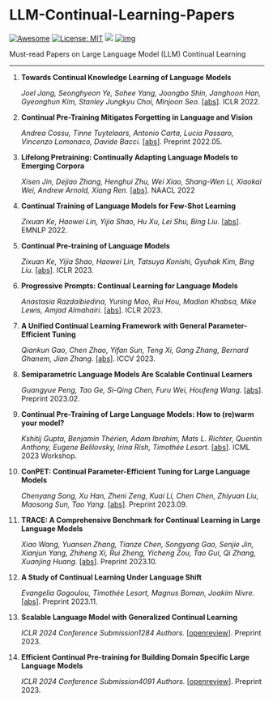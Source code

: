 # LLM-Continual-Learning-Papers

[![Awesome](https://camo.githubusercontent.com/64f8905651212a80869afbecbf0a9c52a5d1e70beab750dea40a994fa9a9f3c6/68747470733a2f2f617765736f6d652e72652f62616467652e737667)](https://github.com/AGI-Edgerunners/LLM-Continual-Learning-Papers) [![License: MIT](https://camo.githubusercontent.com/fd551ba4b042d89480347a0e74e31af63b356b2cac1116c7b80038f41b04a581/68747470733a2f2f696d672e736869656c64732e696f2f62616467652f4c6963656e73652d4d49542d677265656e2e737667)](https://opensource.org/licenses/MIT) <img src="https://img.shields.io/github/last-commit/tensorflow/tensorflow.svg"/> [![img](https://camo.githubusercontent.com/eafac29b763e18c4d80c680d6a179f348cfa2afbc8d3a45642df19fd580d2404/68747470733a2f2f696d672e736869656c64732e696f2f62616467652f5052732d57656c636f6d652d726564)](https://camo.githubusercontent.com/eafac29b763e18c4d80c680d6a179f348cfa2afbc8d3a45642df19fd580d2404/68747470733a2f2f696d672e736869656c64732e696f2f62616467652f5052732d57656c636f6d652d726564)

Must-read Papers on Large Language Model (LLM) Continual Learning

----

1. **Towards Continual Knowledge Learning of Language Models**

   *Joel Jang, Seonghyeon Ye, Sohee Yang, Joongbo Shin, Janghoon Han, Gyeonghun Kim, Stanley Jungkyu Choi, Minjoon Seo.* [[abs](https://arxiv.org/abs/2110.03215)]. ICLR 2022.

1. **Continual Pre-Training Mitigates Forgetting in Language and Vision**

   *Andrea Cossu, Tinne Tuytelaars, Antonio Carta, Lucia Passaro, Vincenzo Lomonaco, Davide Bacci.* [[abs](https://arxiv.org/abs/2205.09357)]. Preprint 2022.05.

1. **Lifelong Pretraining: Continually Adapting Language Models to Emerging Corpora**

   *Xisen Jin, Dejiao Zhang, Henghui Zhu, Wei Xiao, Shang-Wen Li, Xiaokai Wei, Andrew Arnold, Xiang Ren.* [[abs](https://arxiv.org/abs/2110.08534)]. NAACL 2022

1. **Continual Training of Language Models for Few-Shot Learning**

   *Zixuan Ke, Haowei Lin, Yijia Shao, Hu Xu, Lei Shu, Bing Liu.* [[abs](https://arxiv.org/abs/2210.05549)]. EMNLP 2022.

1. **Continual Pre-training of Language Models**

   *Zixuan Ke, Yijia Shao, Haowei Lin, Tatsuya Konishi, Gyuhak Kim, Bing Liu.* [[abs](https://arxiv.org/abs/2302.03241)]. ICLR 2023.

1. **Progressive Prompts: Continual Learning for Language Models**

   *Anastasia Razdaibiedina, Yuning Mao, Rui Hou, Madian Khabsa, Mike Lewis, Amjad Almahairi.* [[abs](https://arxiv.org/abs/2301.12314)]. ICLR 2023.

1. **A Unified Continual Learning Framework with General Parameter-Efficient Tuning**

   *Qiankun Gao, Chen Zhao, Yifan Sun, Teng Xi, Gang Zhang, Bernard Ghanem, Jian Zhang.* [[abs](https://arxiv.org/abs/2303.10070)]. ICCV 2023.
  
1. **Semiparametric Language Models Are Scalable Continual Learners**

   *Guangyue Peng, Tao Ge, Si-Qing Chen, Furu Wei, Houfeng Wang.* [[abs](https://arxiv.org/abs/2303.01421)]. Preprint 2023.02.

1. **Continual Pre-Training of Large Language Models: How to (re)warm your model?**

   *Kshitij Gupta, Benjamin Thérien, Adam Ibrahim, Mats L. Richter, Quentin Anthony, Eugene Belilovsky, Irina Rish, Timothée Lesort.* [[abs](https://arxiv.org/abs/2308.04014)]. ICML 2023 Workshop.

1. **ConPET: Continual Parameter-Efficient Tuning for Large Language Models**

   *Chenyang Song, Xu Han, Zheni Zeng, Kuai Li, Chen Chen, Zhiyuan Liu, Maosong Sun, Tao Yang.* [[abs](https://arxiv.org/abs/2309.14763)]. Preprint 2023.09.

1. **TRACE: A Comprehensive Benchmark for Continual Learning in Large Language Models**

   *Xiao Wang, Yuansen Zhang, Tianze Chen, Songyang Gao, Senjie Jin, Xianjun Yang, Zhiheng Xi, Rui Zheng, Yicheng Zou, Tao Gui, Qi Zhang, Xuanjing Huang.* [[abs](https://arxiv.org/abs/2310.06762)]. Preprint 2023.10.

1. **A Study of Continual Learning Under Language Shift**

   *Evangelia Gogoulou, Timothée Lesort, Magnus Boman, Joakim Nivre.* [[abs](https://arxiv.org/abs/2311.01200)]. Preprint 2023.11.

1. **Scalable Language Model with Generalized Continual Learning**

   *ICLR 2024 Conference Submission1284 Authors.* [[openreview](https://openreview.net/forum?id=mz8owj4DXu)]. Preprint 2023.

1. **Efficient Continual Pre-training for Building Domain Specific Large Language Models**

   *ICLR 2024 Conference Submission4091 Authors.* [[openreview](https://openreview.net/forum?id=onyGT5Nbuz)]. Preprint 2023.
